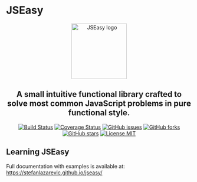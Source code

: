 # JSEasy

<p align="center">
    <a href="#" target="_blank" rel="noopener noreferrer">
        <img width="150" src="https://image.ibb.co/cvqPQS/logo.png" alt="JSEasy logo">
    </a>
</p>

<h2 align="center">
    A small intuitive functional library crafted to solve most common JavaScript problems in pure functional style.
</h2>

<p align="center">
    <a href="https://travis-ci.org/stefanlazarevic/jseasy"><img src="https://travis-ci.org/stefanlazarevic/jseasy.svg?branch=master" alt="Build Status" /></a>
    <a href="https://coveralls.io/github/stefanlazarevic/jseasy?branch=master"><img src="https://coveralls.io/repos/github/stefanlazarevic/jseasy/badge.svg?branch=master" alt="Coverage Status" /></a>
    <a href="https://github.com/stefanlazarevic/jseasy/issues"><img src="https://img.shields.io/github/issues/stefanlazarevic/jseasy.svg?style=flat-square" alt="GitHub issues" /></a>
    <a href="https://github.com/stefanlazarevic/jseasy/network"><img src="https://img.shields.io/github/forks/stefanlazarevic/jseasy.svg?style=flat-square" alt="GitHub forks" /></a>
    <a href="https://github.com/stefanlazarevic/jseasy/stargazers"><img src="https://img.shields.io/github/stars/stefanlazarevic/jseasy.svg?style=flat-square" alt="GitHub stars" /></a>
    <a href="https://opensource.org/licenses/MIT"><img src="https://img.shields.io/github/license/stefanlazarevic/jseasy.svg" alt="License MIT" /></a>
</p>

## Learning JSEasy

Full documentation with examples is available at: <a href="https://stefanlazarevic.github.io/jseasy/" target="_blank">https://stefanlazarevic.github.io/jseasy/</a>

<!-- Documentation script -->
<script src="jseasy.min.js"></script>
